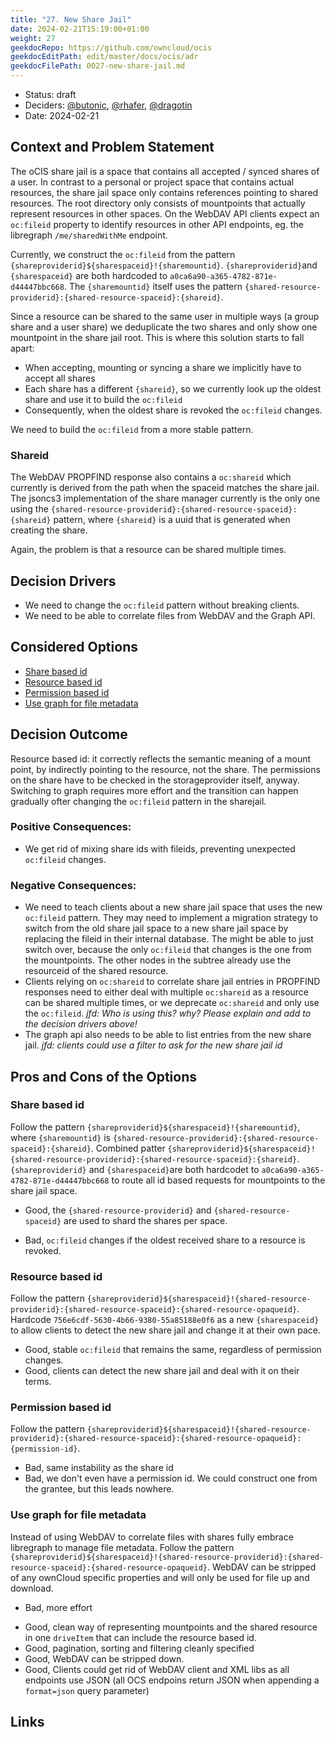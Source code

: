 ```yaml
---
title: "27. New Share Jail"
date: 2024-02-21T15:19:00+01:00
weight: 27
geekdocRepo: https://github.com/owncloud/ocis
geekdocEditPath: edit/master/docs/ocis/adr
geekdocFilePath: 0027-new-share-jail.md
---
```


* Status: draft
* Deciders: [@butonic](https://github.com/butonic), [@rhafer](https://github.com/rhafer), [@dragotin](https://github.com/dragotin)
* Date: 2024-02-21

## Context and Problem Statement

The oCIS share jail is a space that contains all accepted / synced shares of a user. In contrast to a personal or project space that contains actual resources, the share jail space only contains references pointing to shared resources. The root directory only consists of mountpoints that actually represent resources in other spaces. On the WebDAV API clients expect an `oc:fileid` property to identify resources in other API endpoints, eg. the libregraph `/me/sharedWithMe` endpoint. 

Currently, we construct the `oc:fileid` from the pattern `{shareproviderid}${sharespaceid}!{sharemountid}`. `{shareproviderid}`and `{sharespaceid}` are both hardcoded to `a0ca6a90-a365-4782-871e-d44447bbc668`. The `{sharemountid}` itself uses the pattern `{shared-resource-providerid}:{shared-resource-spaceid}:{shareid}`.

Since a resource can be shared to the same user in multiple ways (a group share and a user share) we deduplicate the two shares and only show one mountpoint in the share jail root. This is where this solution starts to fall apart:
* When accepting, mounting or syncing a share we implicitly have to accept all shares
* Each share has a different `{shareid}`, so we currently look up the oldest share and use it to build the `oc:fileid`
* Consequently, when the oldest share is revoked the `oc:fileid` changes.

We need to build the `oc:fileid` from a more stable pattern.

### Shareid

The WebDAV PROPFIND response also contains a `oc:shareid` which currently is derived from the path when the spaceid matches the share jail. The jsoncs3 implementation of the share manager currently is the only one using the `{shared-resource-providerid}:{shared-resource-spaceid}:{shareid}` pattern, where `{shareid}` is a uuid that is generated when creating the share. 

Again, the problem is that a resource can be shared multiple times.

## Decision Drivers <!-- optional -->

* We need to change the `oc:fileid` pattern without breaking clients.
* We need to be able to correlate files from WebDAV and the Graph API.

## Considered Options

* [Share based id](#share-based-id)
* [Resource based id](#resource-based-id)
* [Permission based id](#permission-based-id)
* [Use graph for file metadata](#use-graph-for-file-metadata)

## Decision Outcome

Resource based id: it correctly reflects the semantic meaning of a mount point, by indirectly pointing to the resource, not the share. The permissions on the share have to be checked in the storageprovider itself, anyway. Switching to graph requires more effort and the transition can happen gradually ofter changing the `oc:fileid` pattern in the sharejail.

### Positive Consequences:

* We get rid of mixing share ids with fileids, preventing unexpected `oc:fileid` changes.

### Negative Consequences:

* We need to teach clients about a new share jail space that uses the new `oc:fileid` pattern. They may need to implement a migration strategy to switch from the old share jail space to a new share jail space by replacing the fileid in their internal database. The might be able to just switch over, because the only `oc:fileid` that changes is the one from the mountpoints. The other nodes in the subtree already use the resourceid of the shared resource.
* Clients relying on `oc:shareid` to correlate share jail entries in PROPFIND responses need to either deal with multiple `oc:shareid` as a resource can be shared multiple times, or we deprecate `oc:shareid` and only use the `oc:fileid`. *jfd: Who is using this? why? Please explain and add to the decision drivers above!*
* The graph api also needs to be able to list entries from the new share jail. *jfd: clients could use a filter to ask for the new share jail id*

## Pros and Cons of the Options <!-- optional -->

### Share based id
Follow the pattern `{shareproviderid}${sharespaceid}!{sharemountid}`, where `{sharemountid}` is `{shared-resource-providerid}:{shared-resource-spaceid}:{shareid}`.
Combined patter `{shareproviderid}${sharespaceid}!{shared-resource-providerid}:{shared-resource-spaceid}:{shareid}`.
`{shareproviderid}` and `{sharespaceid}`are both hardcodet to `a0ca6a90-a365-4782-871e-d44447bbc668` to route all id based requests for mountpoints to the share jail space.

+ Good, the `{shared-resource-providerid}` and `{shared-resource-spaceid}` are used to shard the shares per space.
- Bad, `oc:fileid` changes if the oldest received share to a resource is revoked.

### Resource based id
Follow the pattern `{shareproviderid}${sharespaceid}!{shared-resource-providerid}:{shared-resource-spaceid}:{shared-resource-opaqueid}`.
Hardcode `756e6cdf-5630-4b66-9380-55a85188e0f6` as a new `{sharespaceid}` to allow clients to detect the new share jail and change it at their own pace.

+ Good, stable `oc:fileid` that remains the same, regardless of permission changes.
+ Good, clients can detect the new share jail and deal with it on their terms.

### Permission based id
Follow the pattern `{shareproviderid}${sharespaceid}!{shared-resource-providerid}:{shared-resource-spaceid}:{shared-resource-opaqueid}:{permission-id}`.

- Bad, same instability as the share id
- Bad, we don't even have a permission id. We could construct one from the grantee, but this leads nowhere.


### Use graph for file metadata
Instead of using WebDAV to correlate files with shares fully embrace libregraph to manage file metadata. 
Follow the pattern `{shareproviderid}${sharespaceid}!{shared-resource-providerid}:{shared-resource-spaceid}:{shared-resource-opaqueid}`.
WebDAV can be stripped of any ownCloud specific properties and will only be used for file up and download.

- Bad, more effort
+ Good, clean way of representing mountpoints and the shared resource in one `driveItem` that can include the resource based id.
+ Good, pagination, sorting and filtering cleanly specified
+ Good, WebDAV can be stripped down.
+ Good, Clients could get rid of WebDAV client and XML libs as all endpoints use JSON (all OCS endpoins return JSON when appending a `format=json` query parameter)

## Links <!-- optional -->

